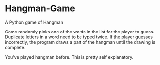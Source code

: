 # Hangman-Game
A Python game of Hangman

Game randomly picks one of the words in the list for the player to guess. Duplicate letters in a word need to be typed twice.
If the player guesses incorrectly, the program draws a part of the hangman until the drawing is complete.

You've played hangman before. This is pretty self explanatory.
